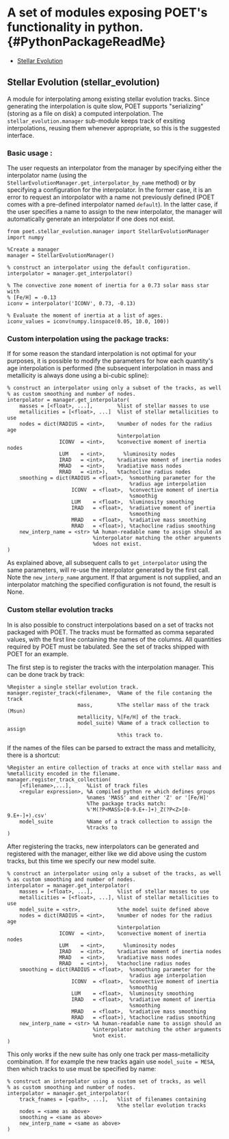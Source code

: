 A set of modules exposing POET's functionality in python. {#PythonPackageReadMe}
=========================================================
 - [Stellar Evolution](#stellar_evolution)

<h2 id = 'stellar_evolution'>Stellar Evolution (stellar_evolution)</h2>

A module for interpolating among existing stellar evolution tracks. Since
generating the interpolation is quite slow, POET supports "serializing"
(storing as a file on disk) a computed interpolation. The
`stellar_evolution.manager` sub-module keeps track of exsiting
interpolations, reusing them whenever appropriate, so this is the suggested
interface.

### Basic usage :

The user requests an interpolator from the manager by specifying either the
interpolator name (using the
`StellarEvolutionManager.get_interpolator_by_name` method) or by specifying a
configuration for the interpolator. In the former case, it is an error to
request an intorpolator with a name not previously defined (POET comes with a
pre-defined interpolator named `default`). In the latter case, if the user
specifies a name to assign to the new interpolator, the manager will
automatically generate an interpolator if one does not exist.

    from poet.stellar_evolution.manager import StellarEvolutionManager
    import numpy

    %Create a manager
    manager = StellarEvolutionManager()

    % construct an interpolator using the default configuration.
    interpolator = manager.get_interpolator() 

    % The convective zone moment of inertia for a 0.73 solar mass star with 
    % [Fe/H] = -0.13
    iconv = interpolator('ICONV', 0.73, -0.13)

    % Evaluate the moment of inertia at a list of ages.
    iconv_values = iconv(numpy.linspace(0.05, 10.0, 100))

### Custom interpolation using the package tracks:

If for some reason the standard interpolation is not optimal for your
purposes, it is possible to modify the parameters for how each quantity's age
interpolation is performed (the subsequent interpolation in mass and
metallicity is always done using a bi-cubic spline):

    % construct an interpolator using only a subset of the tracks, as well
    % as custom smoothing and number of nodes.
    interpolator = manager.get_interpolator(
        masses = [<float>, ...],        %list of stellar masses to use
        metallicities = [<float>, ...]  %list of stellar metallicities to use
        nodes = dict(RADIUS = <int>,    %number of nodes for the radius age
                                        %interpolation
                     ICONV  = <int>,    %convective moment of inertia nodes
                     LUM    = <int>,      %luminosity nodes
                     IRAD   = <int>,    %radiative moment of inertia nodes
                     MRAD   = <int>,    %radiative mass nodes
                     RRAD   = <int>),   %tachocline radius nodes
        smoothing = dict(RADIUS = <float>,  %smoothing parameter for the
                                            %radius age interpolation
                         ICONV  = <float>,  %convective moment of inertia
                                            %smoothig
                         LUM    = <float>,  %luminosity smoothing
                         IRAD   = <float>,  %radiative moment of inertia
                                            %smoothing
                         MRAD   = <float>,  %radiative mass smoothing
                         RRAD   = <float>), %tachocline radius smoothing
        new_interp_name = <str> %A human-readable name to assign should an
                                %interpolator matching the other arguments
                                %does not exist.
    )

As explained above, all subsequent calls to `get_interpolator` using the same
parameters, will re-use the interpolator generated by the first call. Note
the `new_interp_name` argument. If that argument is not supplied, and an
interpolator matching the specified configuration is not found, the result is
None.

### Custom stellar evolution tracks

In is also possible to construct interpolations based on a set of tracks not
packaged with POET. The tracks must be formatted as comma separated values,
with the first line containing the names of the columns.  All quantities
required by POET must be tabulated. See the set of tracks shipped with POET
for an example. 

The first step is to register the tracks with the interpolation manager. This
can be done track by track:
    
    %Register a single stellar evolution track.
    manager.register_track(<filename>,  %Name of the file contaning the track
                           mass,        %The stellar mass of the track (Msun)
                           metallicity, %[Fe/H] of the track.
                           model_suite) %Name of a track collection to assign
                                        %this track to.

If the names of the files can be parsed to extract the mass and metallicity,
there is a shortcut:

    %Register an entire collection of tracks at once with stellar mass and
    %metallicity encoded in the filename.
    manager.register_track_collection(
        [<filename>,...],     %List of track files
        <regular expression>, %A compiled python re which defines groups
                              %names 'MASS' and either 'Z' or '[Fe/H]'
                              %The package tracks match:
                              %'M(?P<MASS>[0-9.E+-]+)_Z(?P<Z>[0-9.E+-]+).csv'
        model_suite           %Name of a track collection to assign the
                              %tracks to
    )

After registering the tracks, new interpolators can be generated and
registered with the manager, either like we did above using the custom
tracks, but this time we specify our new model suite.

    % construct an interpolator using only a subset of the tracks, as well
    % as custom smoothing and number of nodes.
    interpolator = manager.get_interpolator(
        masses = [<float>, ...],        %list of stellar masses to use
        metallicities = [<float>, ...], %list of stellar metallicities to use
        model_suite = <str>,            %the model suite defined above
        nodes = dict(RADIUS = <int>,    %number of nodes for the radius age
                                        %interpolation
                     ICONV  = <int>,    %convective moment of inertia nodes
                     LUM    = <int>,      %luminosity nodes
                     IRAD   = <int>,    %radiative moment of inertia nodes
                     MRAD   = <int>,    %radiative mass nodes
                     RRAD   = <int>),   %tachocline radius nodes
        smoothing = dict(RADIUS = <float>,  %smoothing parameter for the
                                            %radius age interpolation
                         ICONV  = <float>,  %convective moment of inertia
                                            %smoothig
                         LUM    = <float>,  %luminosity smoothing
                         IRAD   = <float>,  %radiative moment of inertia
                                            %smoothing
                         MRAD   = <float>,  %radiative mass smoothing
                         RRAD   = <float>), %tachocline radius smoothing
        new_interp_name = <str> %A human-readable name to assign should an
                                %interpolator matching the other arguments
                                %not exist.
    )

This only works if the new suite has only one track per mass-metallicity
combination. If for example the new tracks again use `model_suite = MESA`,
then which tracks to use must be specified by name:

    % construct an interpolator using a custom set of tracks, as well
    % as custom smoothing and number of nodes.
    interpolator = manager.get_interpolator(
        track_fnames = [<path>, ...],   %list of filenames containing
                                        %the stellar evolution tracks
        nodes = <same as above>         
        smoothing = <same as above>
        new_interp_name = <same as above>
    )
